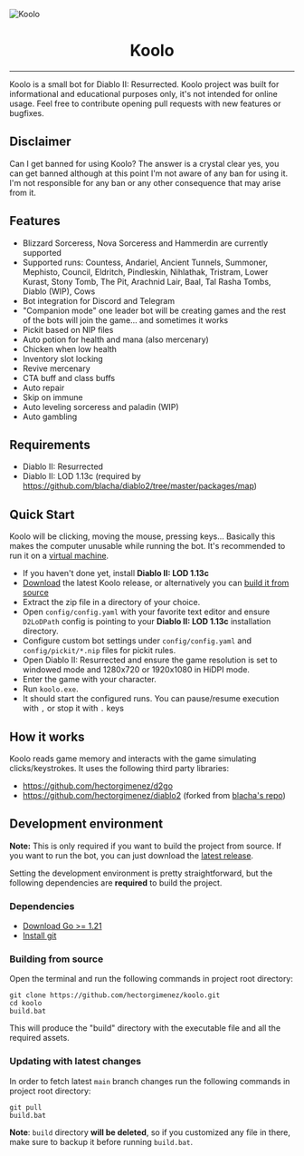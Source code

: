 ![Koolo](images/you_died.png)
<h1 align="center">Koolo</h1>

---

Koolo is a small bot for Diablo II: Resurrected. Koolo project was built for informational and educational purposes
only, it's not intended for online usage. Feel free to contribute opening pull requests with new features or bugfixes.

## Disclaimer
Can I get banned for using Koolo? The answer is a crystal clear yes, you can get banned although at this point I'm
not aware of any ban for using it. I'm not responsible for any ban or any other consequence that may arise from it.

## Features
- Blizzard Sorceress, Nova Sorceress and Hammerdin are currently supported
- Supported runs: Countess, Andariel, Ancient Tunnels, Summoner, Mephisto, Council, Eldritch, Pindleskin, Nihlathak,
  Tristram, Lower Kurast, Stony Tomb, The Pit, Arachnid Lair, Baal, Tal Rasha Tombs, Diablo (WIP), Cows
- Bot integration for Discord and Telegram
- "Companion mode" one leader bot will be creating games and the rest of the bots will join the game... and sometimes it
  works
- Pickit based on NIP files
- Auto potion for health and mana (also mercenary)
- Chicken when low health
- Inventory slot locking
- Revive mercenary
- CTA buff and class buffs
- Auto repair
- Skip on immune
- Auto leveling sorceress and paladin (WIP)
- Auto gambling

## Requirements
- Diablo II: Resurrected
- Diablo II: LOD 1.13c (required by https://github.com/blacha/diablo2/tree/master/packages/map)

## Quick Start
Koolo will be clicking, moving the mouse, pressing keys... Basically this makes the computer unusable while running the
bot. It's recommended to run it on a [virtual machine](https://github.com/jamesstringerparsec/Easy-GPU-PV).

- If you haven't done yet, install **Diablo II: LOD 1.13c**
- [Download](https://github.com/hectorgimenez/koolo/releases) the latest Koolo release, or alternatively you can [build it from source](#development-environment)
- Extract the zip file in a directory of your choice.
- Open `config/config.yaml` with your favorite text editor and ensure `D2LoDPath` config is pointing to your **Diablo II: LOD 1.13c** installation directory.
- Configure custom bot settings under `config/config.yaml` and `config/pickit/*.nip` files for pickit rules.
- Open Diablo II: Resurrected and ensure the game resolution is set to windowed mode and 1280x720 or 1920x1080 in HiDPI mode.
- Enter the game with your character.
- Run `koolo.exe`.
- It should start the configured runs. You can pause/resume execution with ```,``` or stop it with ```.``` keys

## How it works
Koolo reads game memory and interacts with the game simulating clicks/keystrokes.
It uses the following third party libraries:

- https://github.com/hectorgimenez/d2go
- https://github.com/hectorgimenez/diablo2 (forked
  from [blacha's repo](https://github.com/blacha/diablo2/tree/master/packages/map))

## Development environment
**Note:** This is only required if you want to build the project from source. If you want to run the bot, you can just download the [latest release](https://github.com/hectorgimenez/koolo/releases).

Setting the development environment is pretty straightforward, but the following dependencies are **required** to build the project.

### Dependencies
- [Download Go >= 1.21](https://go.dev/dl/)
- [Install git](https://gitforwindows.org/)

### Building from source
Open the terminal and run the following commands in project root directory:
```shell
git clone https://github.com/hectorgimenez/koolo.git
cd koolo
build.bat
```
This will produce the "build" directory with the executable file and all the required assets.

### Updating with latest changes
In order to fetch latest `main` branch changes run the following commands in project root directory:
```shell
git pull
build.bat
```
**Note**: `build` directory **will be deleted**, so if you customized any file in there, make sure to backup it before running `build.bat`.
